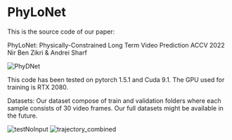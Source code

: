 # PhyLoNet
This is the source code of our paper:

PhyLoNet: Physically-Constrained Long Term Video Prediction
ACCV 2022
Nir Ben Zikri & Andrei Sharf


![PhyDNet](https://user-images.githubusercontent.com/15626875/192331986-9ba98ddc-88a5-48fb-a553-f75ccee41a5d.png)

This code has been tested on pytorch 1.5.1 and Cuda 9.1. The GPU used for training is RTX 2080.

Datasets:
Our dataset compose of train and validation folders where each sample consists of 30 video frames.
Our full datasets might be available in the future.

![testNoInput](https://user-images.githubusercontent.com/15626875/192332814-cb755856-56e2-493b-88fe-27e0bdcdfdc7.png)
![trajectory_combined](https://user-images.githubusercontent.com/15626875/192332944-863c68ef-c6a2-4d8d-a7dc-c5a28e4783dd.png)

